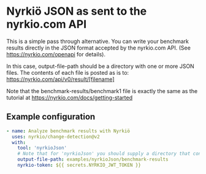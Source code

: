 # Nyrkiö JSON as sent to the nyrkio.com API

This is a simple pass through alternative. You can write your benchmark results directly in the
JSON format accepted by the nyrkio.com API. (See https://nyrkio.com/openapi for details).

In this case, output-file-path should be a directory with one or more JSON files.
The contents of each file is posted as is to: https://nyrkio.com/api/v0/result/[filename]

Note that the benchmark-results/benchmark1 file is exactly the same as the tutorial at
https://nyrkio.com/docs/getting-started

## Example configuration

```yaml
- name: Analyze benchmark results with Nyrkiö
  uses: nyrkio/change-detection@v2
  with:
    tool: 'nyrkioJson'
    # Note that for 'nyrkioJson' you should supply a directory that contains 1 or more JSON files.
    output-file-path: examples/nyrkioJson/benchmark-results
    nyrkio-token: ${{ secrets.NYRKIO_JWT_TOKEN }}
```
